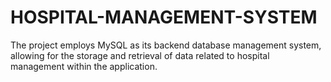# HOSPITAL-MANAGEMENT-SYSTEM
The project employs MySQL as its backend database management system, allowing for the storage and retrieval of data related to hospital management within the application.
